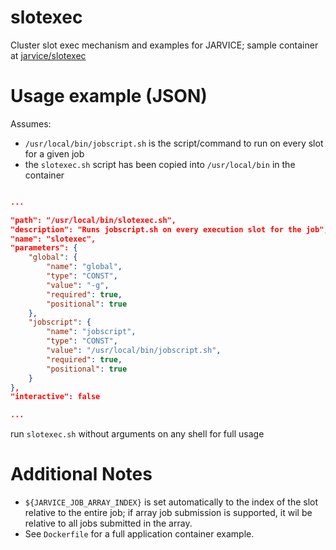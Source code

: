 # slotexec
Cluster slot exec mechanism and examples for JARVICE; sample container at [jarvice/slotexec](https://hub.docker.com/r/jarvice/slotexec)

# Usage example (JSON)

Assumes:
* `/usr/local/bin/jobscript.sh` is the script/command to run on every slot for a given job
* the `slotexec.sh` script has been copied into `/usr/local/bin` in the container

```json

...

"path": "/usr/local/bin/slotexec.sh",
"description": "Runs jobscript.sh on every execution slot for the job",
"name": "slotexec",
"parameters": {
    "global": {
        "name": "global",
        "type": "CONST",
        "value": "-g",
        "required": true,
        "positional": true
    },
    "jobscript": {
        "name": "jobscript",
        "type": "CONST",
        "value": "/usr/local/bin/jobscript.sh",
        "required": true,
        "positional": true
    }
},
"interactive": false

...
```

run `slotexec.sh` without arguments on any shell for full usage

# Additional Notes

* `${JARVICE_JOB_ARRAY_INDEX}` is set automatically to the index of the slot relative to the entire job; if array job submission is supported, it wil be relative to all jobs submitted in the array.
* See `Dockerfile` for a full application container example.

